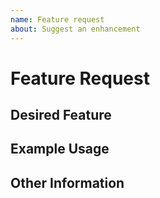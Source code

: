 ```yaml
---
name: Feature request
about: Suggest an enhancement
---
```


# Feature Request #

## Desired Feature ##

## Example Usage ##

## Other Information ##

